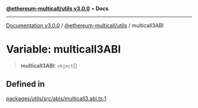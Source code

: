 [**@ethereum-multicall/utils v3.0.0**](../README.md) • **Docs**

***

[Documentation v3.0.0](../../../packages.md) / [@ethereum-multicall/utils](../README.md) / multicall3ABI

# Variable: multicall3ABI

> **multicall3ABI**: `object`[]

## Defined in

[packages/utils/src/abis/multicall3.abi.ts:1](https://github.com/niZmosis/ethereum-multicall/blob/759805f36c7ddb05e5fad0eb8478dcf22871af59/packages/utils/src/abis/multicall3.abi.ts#L1)
